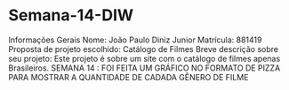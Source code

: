 # Semana-14-DIW

Informações Gerais
Nome: João Paulo Diniz Junior
Matrícula: 881419
Proposta de projeto escolhido: Catálogo de Filmes
Breve descrição sobre seu projeto: Este projeto é sobre um site com o catálogo de filmes apenas Brasileiros.
SEMANA 14 : FOI FEITA UM GRÁFICO NO FORMATO DE PIZZA PARA MOSTRAR A QUANTIDADE DE CADADA GÊNERO DE FILME
